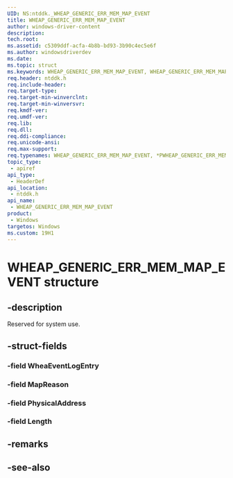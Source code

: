 ```yaml
---
UID: NS:ntddk._WHEAP_GENERIC_ERR_MEM_MAP_EVENT
title: WHEAP_GENERIC_ERR_MEM_MAP_EVENT
author: windows-driver-content
description: 
tech.root:
ms.assetid: c5309ddf-acfa-4b8b-bd93-3b90c4ec5e6f
ms.author: windowsdriverdev
ms.date: 
ms.topic: struct
ms.keywords: WHEAP_GENERIC_ERR_MEM_MAP_EVENT, WHEAP_GENERIC_ERR_MEM_MAP_EVENT, *PWHEAP_GENERIC_ERR_MEM_MAP_EVENT, 
req.header: ntddk.h
req.include-header:
req.target-type:
req.target-min-winverclnt:
req.target-min-winversvr:
req.kmdf-ver:
req.umdf-ver:
req.lib:
req.dll:
req.ddi-compliance:
req.unicode-ansi:
req.max-support:
req.typenames: WHEAP_GENERIC_ERR_MEM_MAP_EVENT, *PWHEAP_GENERIC_ERR_MEM_MAP_EVENT
topic_type: 
 - apiref
api_type: 
 - HeaderDef
api_location: 
 - ntddk.h
api_name: 
 - WHEAP_GENERIC_ERR_MEM_MAP_EVENT
product: 
 - Windows
targetos: Windows
ms.custom: 19H1
---
```


# WHEAP_GENERIC_ERR_MEM_MAP_EVENT structure

## -description

Reserved for system use.

## -struct-fields

### -field WheaEventLogEntry
 
### -field MapReason
 
### -field PhysicalAddress
 
### -field Length
 

## -remarks

## -see-also
